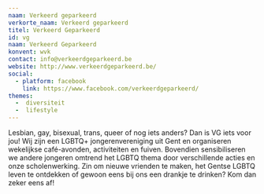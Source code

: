 ```yaml
---
naam: Verkeerd geparkeerd
verkorte_naam: Verkeerd geparkeerd
titel: Verkeerd Geparkeerd
id: vg
naam: Verkeerd Geparkeerd
konvent: wvk
contact: info@verkeerdgeparkeerd.be
website: http://www.verkeerdgeparkeerd.be/
social:
  - platform: facebook
    link: https://www.facebook.com/verkeerdgeparkeerd/
themes:
  -  diversiteit
  -  lifestyle
---
```

Lesbian, gay, bisexual, trans, queer of nog iets anders? Dan is VG iets voor jou! Wij zijn een LGBTQ+ jongerenvereniging uit Gent en organiseren wekelijkse café-avonden, activiteiten en fuiven. Bovendien sensibiliseren we andere jongeren omtrend het LGBTQ thema door verschillende acties en onze scholenwerking. Zin om nieuwe vrienden te maken, het Gentse LGBTQ leven te ontdekken of gewoon eens bij ons een drankje te drinken?
Kom dan zeker eens af!
